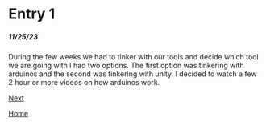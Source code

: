 # Entry 1
##### 11/25/23

During the few weeks we had to tinker with our tools and decide which tool we are going with I had two options. The first option was tinkering with arduinos and the second was tinkering with unity. I decided to watch a few 2 hour or more videos on how arduinos work. 

[Next](entry02.md)

[Home](../README.md)
